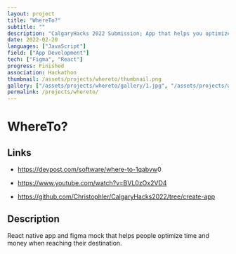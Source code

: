 ```yaml
---
layout: project
title: "WhereTo?"
subtitle: ""
description: "CalgaryHacks 2022 Submission; App that helps you optimize time and money on commuting"
date: 2022-02-20
languages: ["JavaScript"]
field: ["App Development"]
tech: ["Figma", "React"]
progress: Finished
association: Hackathon
thumbnail: /assets/projects/whereto/thumbnail.png
gallery: ["/assets/projects/whereto/gallery/1.jpg", "/assets/projects/whereto/gallery/2.jpg", "/assets/projects/whereto/gallery/3.jpg", "/assets/projects/whereto/gallery/4.jpg"]
permalink: /projects/whereto/
---
```


# WhereTo?

## Links

- <https://devpost.com/software/where-to-1qabvw>0

- <https://www.youtube.com/watch?v=BVL0zOx2VD4>

- <https://github.com/Christophler/CalgaryHacks2022/tree/create-app>

## Description

React native app and figma mock that helps people optimize time and money when reaching their destination.
